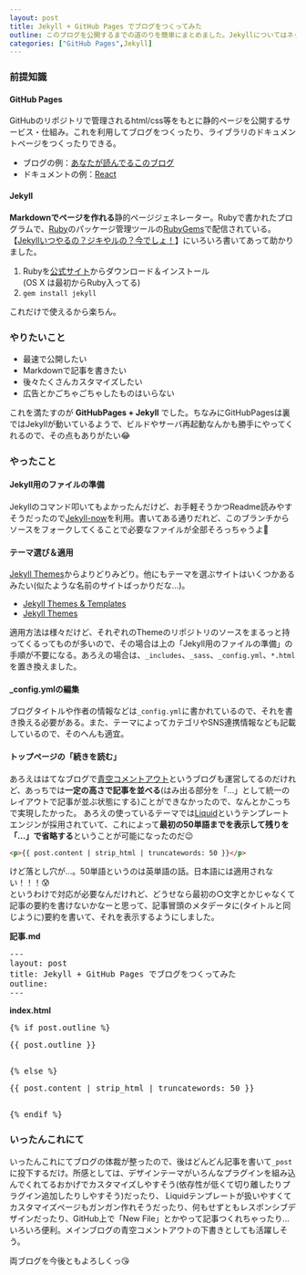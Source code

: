 ```yaml
---
layout: post
title: Jekyll + GitHub Pages でブログをつくってみた
outline: このブログを公開するまでの道のりを簡単にまとめました。Jekyllについてはネット上に情報が多い分散り散りになっているイメージがあるので、シンプルに必要なことだけまとめました。
categories: ["GitHub Pages",Jekyll]
---
```



### 前提知識

#### GitHub Pages
GitHubのリポジトリで管理されるhtml/css等をもとに静的ページを公開するサービス・仕組み。これを利用してブログをつくったり、ライブラリのドキュメントページをつくったりできる。

- ブログの例：[あなたが読んでるこのブログ](https://aloerina01.github.io/)
- ドキュメントの例：[React](https://facebook.github.io/react/index.html)

#### Jekyll
**Markdownでページを作れる**静的ページジェネレーター。Rubyで書かれたプログラムで、[Ruby](https://www.ruby-lang.org/ja/)のパッケージ管理ツールの[RubyGems](https://rubygems.org/)で配信されている。
【[Jekyllいつやるの？ジキやルの？今でしょ！](http://melborne.github.io/2013/05/20/now-the-time-to-start-jekyll/)】にいろいろ書いてあって助かりました。

1. Rubyを[公式サイト](https://www.ruby-lang.org/ja/downloads/)からダウンロード＆インストール  
(OS X は最初からRuby入ってる)
2. `gem install jekyll`

これだけで使えるから楽ちん。


### やりたいこと

- 最速で公開したい
- Markdownで記事を書きたい
- 後々たくさんカスタマイズしたい
- 広告とかごちゃごちゃしたものはいらない

これを満たすのが **GitHubPages + Jekyll** でした。ちなみにGitHubPagesは裏ではJekyllが動いているようで、ビルドやサーバ再起動なんかも勝手にやってくれるので、その点もありがたい😂


### やったこと
#### Jekyll用のファイルの準備
Jekyllのコマンド叩いてもよかったんだけど、お手軽そうかつReadme読みやすそうだったので[Jekyll-now](https://github.com/barryclark/jekyll-now)を利用。書いてある通りだれど、このブランチからソースをフォークしてくることで必要なファイルが全部そろっちゃうよ🎉

#### テーマ選び＆適用
[Jekyll Themes](http://jekyllthemes.org/)からよりどりみどり。他にもテーマを選ぶサイトはいくつかあるみたい(似たような名前のサイトばっかりだな…)。
- [Jekyll Themes & Templates](http://jekyllthemes.io/)
- [Jekyll Themes](http://themes.jekyllrc.org/)

適用方法は様々だけど、それぞれのThemeのリポジトリのソースをまるっと持ってくるってものが多いので、その場合は上の「Jekyll用のファイルの準備」の手順が不要になる。あろえの場合は、`_includes`、`_sass`、`_config.yml`、`*.html`を置き換えました。

#### _config.ymlの編集
ブログタイトルや作者の情報などは`_config.yml`に書かれているので、それを書き換える必要がある。また、テーマによってカテゴリやSNS連携情報なども記載しているので、そのへんも適宜。

#### トップページの「続きを読む」
あろえははてなブログで[青空コメントアウト](http://aloecity.hatenablog.com/)というブログも運営してるのだけれど、あっちでは**一定の高さで記事を並べる**(はみ出る部分を「…」として統一のレイアウトで記事が並ぶ状態にする)ことができなかったので、なんとかこっちで実現したかった。
あろえの使っているテーマでは[Liquid](https://shopify.github.io/liquid/)というテンプレートエンジンが採用されていて、これによって**最初の50単語までを表示して残りを「…」で省略する**ということが可能になったのだ😉

```html
<p>{{ post.content | strip_html | truncatewords: 50 }}</p>
```

けど落とし穴が…。50単語というのは英単語の話。日本語には適用されない！！！😰  
というわけで対応が必要なんだけれど、どうせなら最初の○文字とかじゃなくて記事の要約を書けないかなーと思って、記事冒頭のメタデータに(タイトルと同じように)要約を書いて、それを表示するようにしました。

**記事.md**

<pre>
---
layout: post
title: Jekyll + GitHub Pages でブログをつくってみた
outline: 
---
</pre>

**index.html**

<pre>
{% if post.outline %}
<p>{{ post.outline }}</p>
{% else %}
<p>{{ post.content | strip_html | truncatewords: 50 }}</p>
{% endif %}
</pre>


### いったんこれにて
いったんこれにてブログの体裁が整ったので、後はどんどん記事を書いて`_post`に投下するだけ。所感としては、デザインテーマがいろんなプラグインを組み込んでくれてるおかげでカスタマイズしやすそう(依存性が低くて切り離したりプラグイン追加したりしやすそう)だったり、
Liquidテンプレートが扱いやすくてカスタマイズページもガンガン作れそうだったり、何もせずともレスポンシブデザインだったり、GitHub上で「New File」とかやって記事つくれちゃったり…いろいろ便利。メインブログの青空コメントアウトの下書きとしても活躍しそう。

両ブログを今後ともよろしくっ😘

